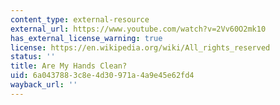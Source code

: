 ```yaml
---
content_type: external-resource
external_url: https://www.youtube.com/watch?v=2Vv60O2mk10
has_external_license_warning: true
license: https://en.wikipedia.org/wiki/All_rights_reserved
status: ''
title: Are My Hands Clean?
uid: 6a043788-3c8e-4d30-971a-4a9e45e62fd4
wayback_url: ''
---
```

